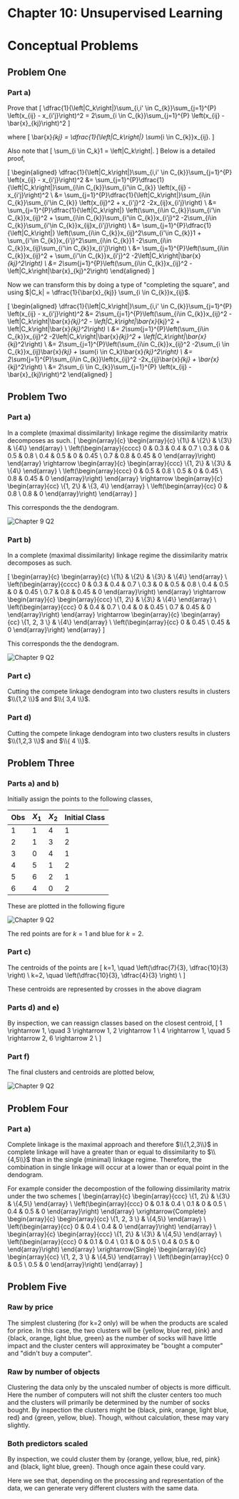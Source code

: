 # Chapter 10: Unsupervised Learning
# Conceptual Problems

## Problem One

### Part a)
Prove that
\[
\dfrac{1}{\left|C_k\right|}\sum_{i,i' \in C_{k}}\sum_{j=1}^{P} \left(x_{ij} - x_{i'j}\right)^2 = 2\sum_{i \in C_{k}}\sum_{j=1}^{P} \left(x_{ij} - \bar{x}_{kj}\right)^2
\]

where
\[
\bar{x}_{kj} = \dfrac{1}{\left|C_k\right|} \sum_{i \in C_{k}}x_{ij}.
\]

Also note that
\[
\sum_{i \in C_k}1 = \left|C_k\right|.
\]
Below is a detailed proof,

\[
\begin{aligned}
\dfrac{1}{\left|C_k\right|}\sum_{i,i' \in C_{k}}\sum_{j=1}^{P} \left(x_{ij} - x_{i'j}\right)^2 &= \sum_{j=1}^{P}\dfrac{1}{\left|C_k\right|}\sum_{i\in C_{k}}\sum_{i'\in C_{k}} \left(x_{ij} - x_{i'j}\right)^2 \\
&= \sum_{j=1}^{P}\dfrac{1}{\left|C_k\right|}\sum_{i\in C_{k}}\sum_{i'\in C_{k}} \left(x_{ij}^2 + x_{i'j}^2 -2x_{ij}x_{i'j}\right) \\
&= \sum_{j=1}^{P}\dfrac{1}{\left|C_k\right|} \left(\sum_{i\in C_{k}}\sum_{i'\in C_{k}}x_{ij}^2 + \sum_{i\in C_{k}}\sum_{i'\in C_{k}}x_{i'j}^2 -2\sum_{i\in C_{k}}\sum_{i'\in C_{k}}x_{ij}x_{i'j}\right) \\
&=   \sum_{j=1}^{P}\dfrac{1}{\left|C_k\right|} \left(\sum_{i\in C_{k}}x_{ij}^2\sum_{i'\in C_{k}}1 + \sum_{i'\in C_{k}}x_{i'j}^2\sum_{i\in C_{k}}1 -2\sum_{i\in C_{k}}x_{ij}\sum_{i'\in C_{k}}x_{i'j}\right) \\
&=  \sum_{j=1}^{P}\left(\sum_{i\in C_{k}}x_{ij}^2 + \sum_{i'\in C_{k}}x_{i'j}^2 -2\left|C_k\right|\bar{x}_{kj}^2\right) \\
&= 2\sum_{j=1}^{P}\left(\sum_{i\in C_{k}}x_{ij}^2 -\left|C_k\right|\bar{x}_{kj}^2\right)
\end{aligned}
\]

Now we can transform this by doing a type of "completing the square", and using $|C_k| = \dfrac{1}{\bar{x}_{kj}} \sum_{i \in C_{k}}x_{ij}$.

\[
\begin{aligned}
\dfrac{1}{\left|C_k\right|}\sum_{i,i' \in C_{k}}\sum_{j=1}^{P} \left(x_{ij} - x_{i'j}\right)^2 &= 2\sum_{j=1}^{P}\left(\sum_{i\in C_{k}}x_{ij}^2 -\left|C_k\right|\bar{x}_{kj}^2 - \left|C_k\right|\bar{x}_{kj}^2 + \left|C_k\right|\bar{x}_{kj}^2\right) \\
&= 2\sum_{j=1}^{P}\left(\sum_{i\in C_{k}}x_{ij}^2 -2\left|C_k\right|\bar{x}_{kj}^2  + \left|C_k\right|\bar{x}_{kj}^2\right) \\
&= 2\sum_{j=1}^{P}\left(\sum_{i\in C_{k}}x_{ij}^2 -2\sum_{i \in C_{k}}x_{ij}\bar{x}_{kj}  + \sum_{i \in C_k}\bar{x}_{kj}^2\right) \\
&= 2\sum_{j=1}^{P}\sum_{i\in C_{k}}\left(x_{ij}^2 -2x_{ij}\bar{x}_{kj}  + \bar{x}_{kj}^2\right) \\
&= 2\sum_{i \in C_{k}}\sum_{j=1}^{P} \left(x_{ij} - \bar{x}_{kj}\right)^2
\end{aligned}
\]

## Problem Two
### Part a)
In a complete (maximal dissimilarity) linkage regime the dissimilarity matrix decomposes as such.
\[
\begin{array}{c}
 \begin{array}{c} \\{1\\} &  \\{2\\}  & \\{3\\}  & \\{4\\} \end{array} \\
  \left(\begin{array}{cccc}
      0 & 0.3 & 0.4 & 0.7 \\
      0.3 & 0 & 0.5 & 0.8 \\
      0.4 & 0.5 & 0 & 0.45 \\
      0.7 & 0.8 & 0.45 & 0
  \end{array}\right)
\end{array}
\rightarrow
\begin{array}{c}
 \begin{array}{ccc} \\{1, 2\\}  & \\{3\\}  & \\{4\\} \end{array} \\
  \left(\begin{array}{ccc}
      0 & 0.5 & 0.8 \\
      0.5 & 0 & 0.45 \\
      0.8 & 0.45 & 0
  \end{array}\right)
\end{array}
\rightarrow
\begin{array}{c}
 \begin{array}{cc} \\{1, 2\\}  & \\{3, 4\\} \end{array} \\
  \left(\begin{array}{cc}
      0 & 0.8 \\
      0.8 & 0
  \end{array}\right)
\end{array}
\]

This corresponds the the dendogram.

<img src="../../Images/Chapter10/p10_part_a_dendogram.png"  title="Chapter 9 Q2"  />

### Part b)

In a complete (maximal dissimilarity) linkage regime the dissimilarity matrix decomposes as such.


\[
\begin{array}{c}
 \begin{array}{c} \\{1\\} &  \\{2\\}  & \\{3\\}  & \\{4\\} \end{array} \\
  \left(\begin{array}{cccc}
      0 & 0.3 & 0.4 & 0.7 \\
      0.3 & 0 & 0.5 & 0.8 \\
      0.4 & 0.5 & 0 & 0.45 \\
      0.7 & 0.8 & 0.45 & 0
  \end{array}\right)
\end{array}
\rightarrow
\begin{array}{c}
 \begin{array}{ccc} \\{1, 2\\}  & \\{3\\}  & \\{4\\} \end{array} \\
  \left(\begin{array}{ccc}
      0 & 0.4 & 0.7 \\
      0.4 & 0 & 0.45 \\
      0.7 & 0.45 & 0
  \end{array}\right)
\end{array}
\rightarrow
\begin{array}{c}
 \begin{array}{cc} \\{1, 2, 3 \\}  & \\{4\\} \end{array} \\
  \left(\begin{array}{cc}
      0 & 0.45 \\
      0.45 & 0
  \end{array}\right)
\end{array}
\]

This corresponds the the dendogram.

<img src="../../Images/Chapter10/p10_part_b_dendogram.png"  title="Chapter 9 Q2"  />

### Part c)

Cutting the compete linkage dendogram into two clusters results in clusters $\\{1,2 \\}$ and $\\{ 3,4 \\}$.

### Part d)
Cutting the compete linkage dendogram into two clusters results in clusters $\\{1,2,3 \\}$ and $\\{ 4 \\}$.

## Problem Three
### Parts a) and b)

Initially assign the points to the following classes,

|Obs | $X_1$ | $X_2$ | Initial Class |
|----|-------|-------|---------------|
|1   |1   |4  |1   |
|2   |1   |3   |2   |
|3   |0   |4   |1   |
|4   |5   |1   |2   |
|5   |6   |2   |1   |
|6   |4   |0   |2   |

These are plotted in the following figure

<img src="../../Images/Chapter10/p10_parta_clusters.png"  title="Chapter 9 Q2"  />

The red points are for $k=1$ and blue for $k=2$.

### Part c)

The centroids of the points are
\[
k=1, \quad \left(\dfrac{7}{3}, \dfrac{10}{3} \right) \\
k=2, \quad \left(\dfrac{10}{3}, \dfrac{4}{3} \right) \\
\]

These centroids are represented by crosses in the above diagram

### Parts d) and e)
By inspection, we can reassign classes based on the closest centroid,
\[
1 \rightarrow 1, \quad 3 \rightarrow 1, 2 \rightarrow 1 \\
4 \rightarrow 1, \quad 5 \rightarrow 2, 6 \rightarrow 2 \\
\]

### Part f)
The final clusters and centroids are plotted below,

<img src="../../Images/Chapter10/p10_partd_clusters.png"  title="Chapter 9 Q2"  />

## Problem Four
### Part a)
Complete linkage is the maximal approach and therefore $\\{1,2,3\\}$ in complete linkage will have a greater than or equal to dissimilarity to $\\{4,5\\}$ than in the single (minimal) linkage regime. Therefore, the combination in single linkage will occur at a lower than or equal point in the dendogram.

For example consider the decompostion of the following dissimilarity matrix under the two schemes
\[
\begin{array}{c}
 \begin{array}{ccc} \\{1, 2\\}  & \\{3\\}  & \\{4,5\\} \end{array} \\
  \left(\begin{array}{ccc}
      0 & 0.1 & 0.4 \\
      0.1 & 0 & 0.5 \\
      0.4 & 0.5 & 0
  \end{array}\right)
\end{array}
\xrightarrow{Complete}
\begin{array}{c}
 \begin{array}{cc} \\{1, 2, 3 \\}  & \\{4,5\\} \end{array} \\
  \left(\begin{array}{cc}
      0 & 0.4 \\
      0.4 & 0
  \end{array}\right)
\end{array} \\
\begin{array}{c}
 \begin{array}{ccc} \\{1, 2\\}  & \\{3\\}  & \\{4,5\\} \end{array} \\
  \left(\begin{array}{ccc}
      0 & 0.1 & 0.4 \\
      0.1 & 0 & 0.5 \\
      0.4 & 0.5 & 0
  \end{array}\right)
\end{array}
\xrightarrow{Single}
\begin{array}{c}
 \begin{array}{cc} \\{1, 2, 3 \\}  & \\{4,5\\} \end{array} \\
  \left(\begin{array}{cc}
      0 & 0.5 \\
      0.5 & 0
  \end{array}\right)
\end{array}
\]

## Problem Five

### Raw by price
The simplest clustering (for k=2 only) will be when the products are scaled for price. In this case, the two clusters will be {yellow, blue red, pink} and {black, orange, light blue, green} as the number of socks will have little impact and the cluster centers will approximatey be "bought a computer" and "didn't buy a computer".

### Raw by number of objects
Clustering the data only by the unscaled number of objects is more difficult. Here the number of computers will not shift the cluster centers too much and the clusters will primarily be determined by the number of socks bought. By inspection the clusters might be {black, pink, orange, light blue, red} and {green, yellow, blue}. Though, without calculation, these may vary slightly.

### Both predictors scaled
By inspection, we could cluster them by {orange, yellow, blue, red, pink} and {black, light blue, green}. Though once again these could vary.

Here we see that, depending on the processing and representation of the data, we can generate very different clusters with the same data.
